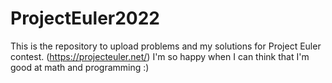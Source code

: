 # ProjectEuler2022
This is the repository to upload problems and my solutions for Project Euler contest. (https://projecteuler.net/) I'm so happy when I can think that I'm good at math and programming :)
